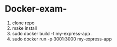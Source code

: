 # Docker-exam-

1. clone repo
2. make install
3. sudo docker build -t my-express-app .
4. sudo docker run -p 3001:3000 my-express-app